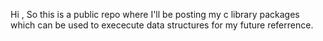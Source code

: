 Hi ,
So this is a public repo where I'll be posting my c library packages which can be used to exececute data structures for my future referrence.

